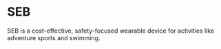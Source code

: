 # SEB
SEB is a cost-effective, safety-focused wearable device for activities like adventure sports and swimming.
